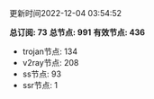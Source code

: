 更新时间2022-12-04 03:54:52

**总订阅: 73**
**总节点: 991**
**有效节点: 436**
- trojan节点: 134
- v2ray节点: 208
- ss节点: 93
- ssr节点: 1
